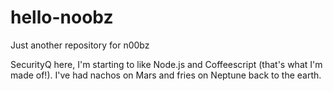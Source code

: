 # hello-noobz
Just another repository for n00bz


SecurityQ here, I'm starting to like Node.js and Coffeescript (that's what I'm made of!).
I've had nachos on Mars and fries on Neptune back to the earth.

